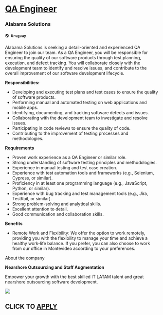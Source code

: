 # [QA Engineer](https://www.remotewlb.com/apply/qa-engineer-70838)  
### Alabama Solutions  
#### `🌎 Uruguay`  

Alabama Solutions is seeking a detail-oriented and experienced QA Engineer to join our team. As a QA Engineer, you will be responsible for ensuring the quality of our software products through test planning, execution, and defect tracking. You will collaborate closely with the development team to identify and resolve issues, and contribute to the overall improvement of our software development lifecycle.

 **Responsibilities:**

  * Developing and executing test plans and test cases to ensure the quality of software products.
  * Performing manual and automated testing on web applications and mobile apps.
  * Identifying, documenting, and tracking software defects and issues.
  * Collaborating with the development team to investigate and resolve issues.
  * Participating in code reviews to ensure the quality of code.
  * Contributing to the improvement of testing processes and methodologies.

**Requirements**

  * Proven work experience as a QA Engineer or similar role.
  * Strong understanding of software testing principles and methodologies.
  * Experience in manual testing and test case creation.
  * Experience with test automation tools and frameworks (e.g., Selenium, Cypress, or similar).
  * Proficiency in at least one programming language (e.g., JavaScript, Python, or similar).
  * Experience with bug tracking and test management tools (e.g., Jira, TestRail, or similar).
  * Strong problem-solving and analytical skills.
  * Excellent attention to detail.
  * Good communication and collaboration skills.

**Benefits**

  * Remote Work and Flexibility: We offer the option to work remotely, providing you with the flexibility to manage your time and achieve a healthy work-life balance. If you prefer, you can also choose to work from our office in Montevideo according to your preferences.

  
  

About the company

  

 **Nearshore Outsourcing and Staff Augmentation**

Empower your growth with the best skilled IT LATAM talent and great nearshore outsourcing software development.

![](https://remotive.com/job/track/1900065/blank.gif?source=public_api)  
## CLICK TO [APPLY](https://www.remotewlb.com/apply/qa-engineer-70838)

